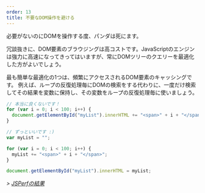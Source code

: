 ```yaml
---
order: 13
title: 不要なDOM操作を避ける
---
```


必要がないのにDOMを操作する度、パンダは死にます。

冗談抜きに、DOM要素のブラウジングは高コストです。JavaScriptのエンジンは強力に高速になってきってはいますが、常にDOMツリーのクエリーを最適化した方がよいでしょう。

最も簡単な最適化の1つは、頻繁にアクセスされるDOM要素のキャッシングです。 例えば、ループの反復処理毎にDOMの検索をする代わりに、一度だけ検索してその結果を変数に保持し、その変数をループの反復処理毎に使いましょう。

```js
// 本当に良くないです！
for (var i = 0; i < 100; i++) {
  document.getElementById("myList").innerHTML += "<span>" + i + "</span>";
}
```

```js
// ずっといいです :)
var myList = "";

for (var i = 0; i < 100; i++) {
  myList += "<span>" + i + "</span>";
}

document.getElementById("myList").innerHTML = myList;
```

*> [JSPerfの結果](http://jsperf.com/browser-diet-dom-manipulation/11)*
